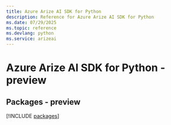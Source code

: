 ```yaml
---
title: Azure Arize AI SDK for Python
description: Reference for Azure Arize AI SDK for Python
ms.date: 07/29/2025
ms.topic: reference
ms.devlang: python
ms.service: arizeai
---
```

# Azure Arize AI SDK for Python - preview
## Packages - preview
[!INCLUDE [packages](arize-ai-index.md)]